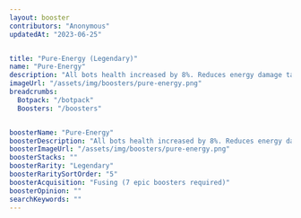 ```yaml
---
layout: booster
contributors: "Anonymous"
updatedAt: "2023-06-25"


title: "Pure-Energy (Legendary)"
name: "Pure-Energy"
description: "All bots health increased by 8%. Reduces energy damage taken by all bots by 15%"
imageUrl: "/assets/img/boosters/pure-energy.png"
breadcrumbs:
  Botpack: "/botpack"
  Boosters: "/boosters"


boosterName: "Pure-Energy"
boosterDescription: "All bots health increased by 8%. Reduces energy damage taken by all bots by 15%"
boosterImageUrl: "/assets/img/boosters/pure-energy.png"
boosterStacks: ""
boosterRarity: "Legendary"
boosterRaritySortOrder: "5"
boosterAcquisition: "Fusing (7 epic boosters required)"
boosterOpinion: ""
searchKeywords: ""
---
```


